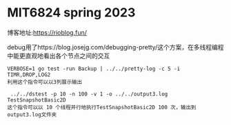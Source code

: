 # MIT6824 spring 2023
博客地址:https://rioblog.fun/

debug用了https://blog.josejg.com/debugging-pretty/这个方案，在多线程编程中能更直观地看出各个节点之间的交互

```
VERBOSE=1 go test -run Backup | ../../pretty-log -c 5 -i TIMR,DROP,LOG2
利用这个指令可以以3列展示输出
```
```
 ../../dstest -p 10 -n 100 -v 1 -o ../../output3.log TestSnapshotBasic2D
这个指令可以以 10 个线程并行地执行TestSnapshotBasic2D 100 次，输出到output3.log文件夹
 ```
 